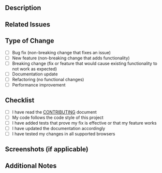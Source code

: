 ## Description

<!-- Describe the changes introduced by this PR -->

## Related Issues

<!-- Link to related issues using # followed by the issue number -->
<!-- e.g., Fixes #123, Addresses #456 -->

## Type of Change

- [ ] Bug fix (non-breaking change that fixes an issue)
- [ ] New feature (non-breaking change that adds functionality)
- [ ] Breaking change (fix or feature that would cause existing functionality to not work as expected)
- [ ] Documentation update
- [ ] Refactoring (no functional changes)
- [ ] Performance improvement

## Checklist

- [ ] I have read the [CONTRIBUTING](../CONTRIBUTING.md) document
- [ ] My code follows the code style of this project
- [ ] I have added tests that prove my fix is effective or that my feature works
- [ ] I have updated the documentation accordingly
- [ ] I have tested my changes in all supported browsers

## Screenshots (if applicable)

<!-- Add screenshots here if UI changes were made -->

## Additional Notes

<!-- Any other information that would be useful for reviewers -->
